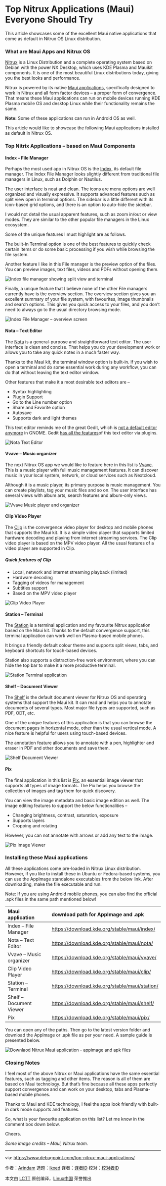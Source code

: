 [#]: subject: "Top Nitrux Applications (Maui) Everyone Should Try"
[#]: via: "https://www.debugpoint.com/top-nitrux-maui-applications/"
[#]: author: "Arindam https://www.debugpoint.com/author/admin1/"
[#]: collector: "lkxed"
[#]: translator: " "
[#]: reviewer: " "
[#]: publisher: " "
[#]: url: " "

Top Nitrux Applications (Maui) Everyone Should Try
======
This article showcases some of the excellent Maui native applications that come as default in Nitrux OS Linux distribution.

### What are Maui Apps and Nitrux OS

[Nitrux][1] is a Linux Distribution and a complete operating system based on Debian with the power NX Desktop, which uses KDE Plasma and Mauikit components. It is one of the most beautiful Linux distributions today, giving you the best looks and performance.

Nitrux is powered by its native [Maui applications][2], specifically designed to work in Nitrux and all form factor devices – a proper form of convergence. That means these Maui applications can run on mobile devices running KDE Plasma mobile OS and desktop Linux while their functionality remains the same.

**Note:** Some of these applications can run in Android OS as well.

This article would like to showcase the following Maui applications installed as default in Nitrux OS.

### Top Nitrix Applications – based on Maui Components

#### Index – File Manager

Perhaps the most used app in Nitrux OS is the [Index][3], its default file manager. The Index File Manager looks slightly different from traditional file managers in Linux, such as Dolphin or Nautilus.

The user interface is neat and clean. The icons are menu options are well organized and visually expressive. It supports advanced features such as split view open in terminal options. The sidebar is a little different with its icon-based grid options, and there is an option to auto-hide the sidebar.

I would not detail the usual apparent features, such as zoom in/out or view modes. They are similar to the other popular file managers in the Linux ecosystem.

Some of the unique features I must highlight are as follows.

The built-in Terminal option is one of the best features to quickly check certain items or do some basic processing if you wish while browsing the file system.

Another feature I like in this File manager is the preview option of the files. You can preview images, text files, videos and PDFs without opening them.

![Index file manager showing split view and terminal][4]

Finally, a unique feature that I believe none of the other File managers currently have is the overview section. The overview section gives you an excellent summary of your file system, with favourites, image thumbnails and search options. This gives you quick access to your files, and you don’t need to always go to the usual directory browsing mode.

![Index File Manager – overview screen][5]

#### Nota – Text Editor

The [Nota][6] is a general-purpose and straightforward text editor. The user interface is clean and concise. That helps you do your development work or allows you to take any quick notes in a much faster way.

Thanks to the Maui kit, the terminal window option is built-in. If you wish to open a terminal and do some essential work during any workflow, you can do that without leaving the text editor window.

Other features that make it a most desirable text editors are –

* Syntax highlighting
* Plugin Support
* Go to the Line number option
* Share and Favorite option
* Autosave
* Supports dark and light themes

This text editor reminds me of the great Gedit, which is [not a default editor anymore][7] in GNOME. Gedit [has all the features][8]of this text editor via plugins.

![Nota Text Editor][9]

#### Vvave – Music organizer

The next Nitrux OS app we would like to feature here in this list is [Vvave][10]. This is a music player with full music management features. It can discover music in your local system, network, or cloud services such as Nextcloud.

Although it is a music player, its primary purpose is music management. You can create playlists, tag your music files and so on. The user interface has several views with album arts, search features and album-only views.

![Vvave Music player and organizer][11]

#### Clip Video Player

The [Clip][12] is the convergence video player for desktop and mobile phones that supports the Maui kit. It is a simple video player that supports limited hardware decoding and playing from internet streaming services. The Clip video player is based on the MPV video player. All the usual features of a video player are supported in Clip.

##### Quick features of Clip

* Local, network and internet streaming playback (limited)
* Hardware decoding
* Tagging of videos for management
* Subtitles support
* Based on the MPV video player

![Clip Video Player][13]

#### Station – Terminal

The [Station][14] is a terminal application and my favourite Nitrux application based on the Maui kit. Thanks to the default convergence support, this terminal application can work well on Plasma-based mobile phones.

It brings a friendly default colour theme and supports split views, tabs, and keyboard shortcuts for touch-based devices.

Station also supports a distraction-free work environment, where you can hide the top bar to make it a more productive terminal.

![Station Terminal application][15]

#### Shelf – Document Viewer

The [Shelf][16] is the default document viewer for Nitrux OS and operating systems that support the Maui kit. It can read and helps you to annotate documents of several types. Most major file types are supported, such as PDF, ODT, etc.

One of the unique features of this application is that you can browse the document pages in horizontal mode, other than the usual vertical mode. A nice feature is helpful for users using touch-based devices.

The annotation feature allows you to annotate with a pen, highlighter and eraser in PDF and other documents and save them.

![Shelf Document Viewer][17]

#### Pix

The final application in this list is [Pix][18], an essential image viewer that supports all types of image formats. The Pix helps you browse the collection of images and tag them for quick discovery.

You can view the image metadata and basic image edition as well. The image editing features to support the below functionalities –

* Changing brightness, contrast, saturation, exposure
* Supports layers
* Cropping and rotating

However, you can not annotate with arrows or add any text to the image.

![Pix Image Viewer][19]

### Installing these Maui applications

All these applications come pre-loaded in Nitrux Linux distribution. However, if you like to install these in Ubuntu or Fedora-based systems, you can use the AppImage standalone executables from the below link. After downloading, make the file executable and run.

Note: If you are using Android mobile phones, you can also find the official .apk files in the same path mentioned below!

| Maui application | download path for AppImage and .apk | 
| :- | :- |
| Index – File Manager | https://download.kde.org/stable/maui/index/ | 
| Nota – Text Editor | https://download.kde.org/stable/maui/nota/ | 
| Vvave – Music organizer | https://download.kde.org/stable/maui/vvave/ | 
| Clip Video Player | https://download.kde.org/stable/maui/clip/ | 
| Station – Terminal | https://download.kde.org/stable/maui/station/ | 
| Shelf – Document Viewer | https://download.kde.org/stable/maui/shelf/ | 
| Pix | https://download.kde.org/stable/maui/pix/ |

You can open any of the paths. Then go to the latest version folder and download the AppImage or .apk file as per your need. A sample guide is presented below.

![Downlaod Nitrux Maui application - appimage and apk files][20]

### Closing Notes

I feel most of the above Nitrux or Maui applications have the same essential features, such as tagging and other items. The reason is all of them are based on Maui technology. But that’s fine because all these apps perfectly support convergence and can work on your desktop, tabs and Plasma-based mobile phones.

Thanks to Maui and KDE technology, I feel the apps look friendly with built-in dark mode supports and features.

So, what is your favourite application on this list? Let me know in the comment box down below.

Cheers.

*Some image credits – Maui, Nitrux team.*

--------------------------------------------------------------------------------

via: https://www.debugpoint.com/top-nitrux-maui-applications/

作者：[Arindam][a]
选题：[lkxed][b]
译者：[译者ID](https://github.com/译者ID)
校对：[校对者ID](https://github.com/校对者ID)

本文由 [LCTT](https://github.com/LCTT/TranslateProject) 原创编译，[Linux中国](https://linux.cn/) 荣誉推出

[a]: https://www.debugpoint.com/author/admin1/
[b]: https://github.com/lkxed
[1]: https://nxos.org/
[2]: https://mauikit.org/apps/
[3]: https://invent.kde.org/maui/index-fm
[4]: https://www.debugpoint.com/wp-content/uploads/2022/03/Index-file-manager-showing-split-view-and-terminal.jpg
[5]: https://www.debugpoint.com/wp-content/uploads/2022/03/Index-File-Manager-overview-screen.jpg
[6]: https://mauikit.org/apps/nota/
[7]: https://www.debugpoint.com/2021/12/gnome-text-editor/
[8]: https://www.debugpoint.com/2021/04/gedit-features/
[9]: https://www.debugpoint.com/wp-content/uploads/2022/03/Nota-Text-Editor.jpg
[10]: https://mauikit.org/apps/vvave/
[11]: https://www.debugpoint.com/wp-content/uploads/2022/03/Vvave-Music-player-and-organizer.jpg
[12]: https://mauikit.org/apps/clip/
[13]: https://www.debugpoint.com/wp-content/uploads/2022/03/Clip-Video-Player.jpg
[14]: https://mauikit.org/apps/station/
[15]: https://www.debugpoint.com/wp-content/uploads/2022/03/Station-Terminal-application.jpg
[16]: https://mauikit.org/apps/shelf/
[17]: https://www.debugpoint.com/wp-content/uploads/2022/03/Shelf-Document-Viewer.jpg
[18]: https://mauikit.org/apps/pix/
[19]: https://www.debugpoint.com/wp-content/uploads/2022/03/Pix-Image-Viewer.jpg
[20]: https://www.debugpoint.com/wp-content/uploads/2022/03/Downlaod-Nitrux-Maui-application-appimage-and-apk-files-1024x584.jpg
